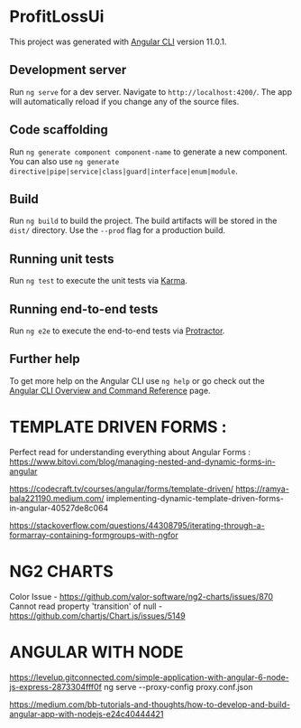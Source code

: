 # ProfitLossUi

This project was generated with [Angular CLI](https://github.com/angular/angular-cli) version 11.0.1.

## Development server

Run `ng serve` for a dev server. Navigate to `http://localhost:4200/`. The app will automatically reload if you change any of the source files.

## Code scaffolding

Run `ng generate component component-name` to generate a new component. You can also use `ng generate directive|pipe|service|class|guard|interface|enum|module`.

## Build

Run `ng build` to build the project. The build artifacts will be stored in the `dist/` directory. Use the `--prod` flag for a production build.

## Running unit tests

Run `ng test` to execute the unit tests via [Karma](https://karma-runner.github.io).

## Running end-to-end tests

Run `ng e2e` to execute the end-to-end tests via [Protractor](http://www.protractortest.org/).

## Further help

To get more help on the Angular CLI use `ng help` or go check out the [Angular CLI Overview and Command Reference](https://angular.io/cli) page.


# TEMPLATE DRIVEN FORMS :
Perfect read for understanding everything about Angular Forms :
https://www.bitovi.com/blog/managing-nested-and-dynamic-forms-in-angular

https://codecraft.tv/courses/angular/forms/template-driven/
https://ramya-bala221190.medium.com/
implementing-dynamic-template-driven-forms-in-angular-40527de8c064

https://stackoverflow.com/questions/44308795/iterating-through-a-formarray-containing-formgroups-with-ngfor


# NG2 CHARTS
Color Issue - https://github.com/valor-software/ng2-charts/issues/870
Cannot read property 'transition' of null - https://github.com/chartjs/Chart.js/issues/5149

# ANGULAR WITH NODE
https://levelup.gitconnected.com/simple-application-with-angular-6-node-js-express-2873304fff0f
ng serve --proxy-config proxy.conf.json

https://medium.com/bb-tutorials-and-thoughts/how-to-develop-and-build-angular-app-with-nodejs-e24c40444421

